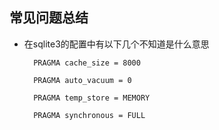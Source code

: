 ## 常见问题总结

* 在sqlite3的配置中有以下几个不知道是什么意思
    
        PRAGMA cache_size = 8000
        
        PRAGMA auto_vacuum = 0
        
        PRAGMA temp_store = MEMORY
        
        PRAGMA synchronous = FULL